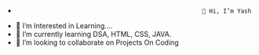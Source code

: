 -                                                          👋 Hi, I’m Yash
- 👀 I’m Interested in Learning....
- 🌱 I’m currently learning DSA, HTML, CSS, JAVA.
- 💞️ I’m looking to collaborate on Projects On Coding

<!---
Yash-TheCODER/Yash-TheCODER is a ✨ special ✨ repository because its `README.md` (this file) appears on your GitHub profile.
You can click the Preview link to take a look at your changes.
--->
